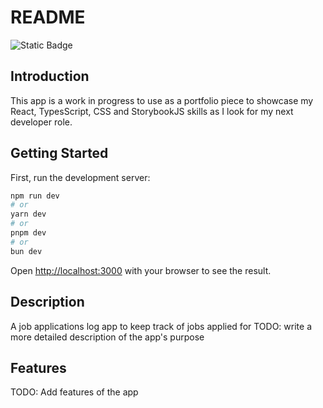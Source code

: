 # README

![Static Badge](https://img.shields.io/?logo=storybook)

## Introduction

This app is a work in progress to use as a portfolio piece to showcase my React, TypesScript, CSS and StorybookJS skills as I look for my next developer role.

## Getting Started

First, run the development server:

```bash
npm run dev
# or
yarn dev
# or
pnpm dev
# or
bun dev
```

Open [http://localhost:3000](http://localhost:3000) with your browser to see the result.

## Description

A job applications log app to keep track of jobs applied for
TODO: write a more detailed description of the app's purpose

## Features

TODO: Add features of the app
